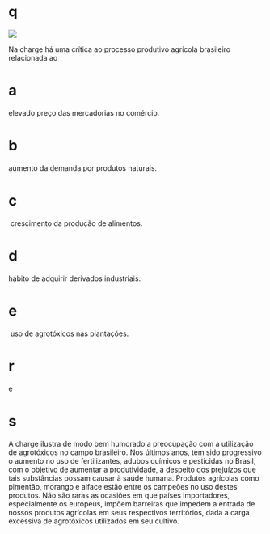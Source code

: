 # q
![](https://firebasestorage.googleapis.com/v0/b/firebase-enemio.appspot.com/o/questoes%2F122%2Fe4e0edeb-8928-f1c2-9b58-2ba5e1833f78.png?alt=media\&token=0c9efa40-284a-4d0c-a0dc-206b5e35a02d)

Na charge há uma crítica ao processo produtivo agrícola brasileiro relacionada ao

# a
elevado preço das mercadorias no comércio.

# b
aumento da demanda por produtos naturais.

# c
 crescimento da produção de alimentos.

# d
hábito de adquirir derivados industriais.

# e
 uso de agrotóxicos nas plantações.

# r
e

# s
A charge ilustra de modo bem humorado a preocupação com a utilização de agrotóxicos no campo brasileiro. Nos últimos anos, tem sido progressivo o aumento no uso de fertilizantes, adubos químicos e pesticidas no Brasil, com o objetivo de aumentar a produtividade, a despeito dos prejuízos que tais substâncias possam causar à saúde humana. Produtos agrícolas como pimentão, morango e alface estão entre os campeões no uso destes produtos. Não são raras as ocasiões em que países importadores, especialmente os europeus, impõem barreiras que impedem a entrada de nossos produtos agrícolas em seus respectivos territórios, dada a carga excessiva de agrotóxicos utilizados em seu cultivo.
